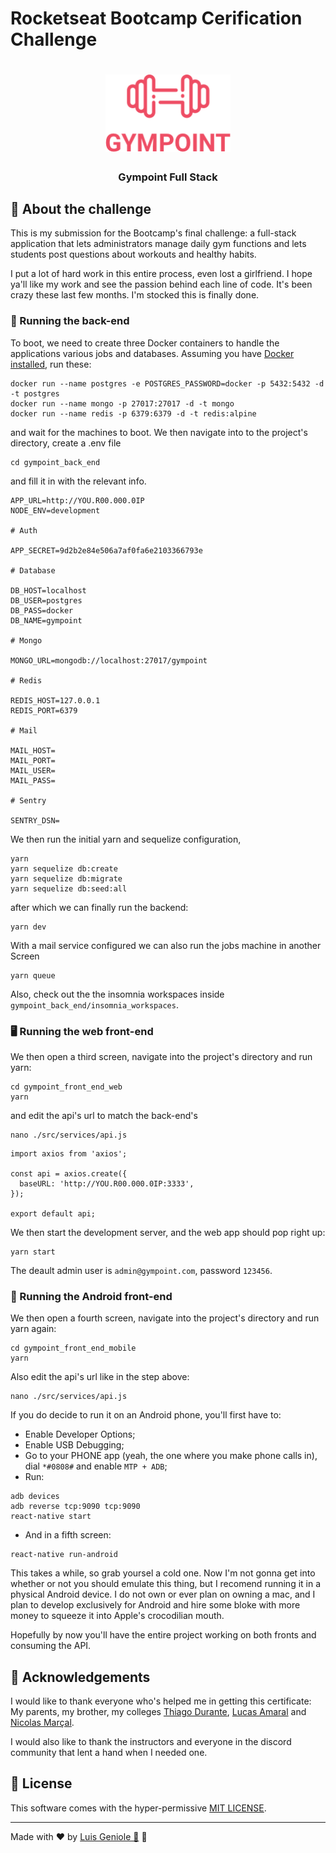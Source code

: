 # Rocketseat Bootcamp Cerification Challenge

<h1 align="center">
  <img alt="Gympoint" title="Gympoint" src=".github/logo.png" width="200px" />
</h1>

<h3 align="center">
  Gympoint Full Stack
</h3>

## 🚀 About the challenge

This is my submission for the Bootcamp's final challenge: a full-stack application
that lets administrators manage daily gym functions and lets students post questions
about workouts and healthy habits.

I put a lot of hard work in this entire process, even lost
a girlfriend. I hope ya'll like my work and see the passion behind each line of code.
It's been crazy these last few months. I'm stocked this is finally done.

### 🤖 Running the back-end

To boot, we need to create three Docker containers to handle the applications
various jobs and databases. Assuming you have
[Docker installed](https://docs.docker.com/install/), run these:

```
docker run --name postgres -e POSTGRES_PASSWORD=docker -p 5432:5432 -d -t postgres
docker run --name mongo -p 27017:27017 -d -t mongo
docker run --name redis -p 6379:6379 -d -t redis:alpine
```

and wait for the machines to boot. We then navigate into to the project's
directory, create a .env file

```
cd gympoint_back_end
```

and fill it in with the relevant info.

```
APP_URL=http://YOU.R00.000.0IP
NODE_ENV=development

# Auth

APP_SECRET=9d2b2e84e506a7af0fa6e2103366793e

# Database

DB_HOST=localhost
DB_USER=postgres
DB_PASS=docker
DB_NAME=gympoint

# Mongo

MONGO_URL=mongodb://localhost:27017/gympoint

# Redis

REDIS_HOST=127.0.0.1
REDIS_PORT=6379

# Mail

MAIL_HOST=
MAIL_PORT=
MAIL_USER=
MAIL_PASS=

# Sentry

SENTRY_DSN=
```

We then run the initial yarn and sequelize configuration,

```
yarn
yarn sequelize db:create
yarn sequelize db:migrate
yarn sequelize db:seed:all
```

after which we can finally run the backend:

```
yarn dev
```

With a mail service configured we can also run the jobs machine in another Screen

```
yarn queue
```

Also, check out the the insomnia workspaces inside `gympoint_back_end/insomnia_workspaces`.

### 🖥️ Running the web front-end

We then open a third screen, navigate into the project's directory and run yarn:

```
cd gympoint_front_end_web
yarn
```

and edit the api's url to match the back-end's

```
nano ./src/services/api.js
```

```
import axios from 'axios';

const api = axios.create({
  baseURL: 'http://YOU.R00.000.0IP:3333',
});

export default api;
```

We then start the development server, and the web app should pop right up:

```
yarn start
```

The deault admin user is `admin@gympoint.com`, password `123456`.

### 📱 Running the Android front-end

We then open a fourth screen, navigate into the project's directory and run yarn again:

```
cd gympoint_front_end_mobile
yarn
```

Also edit the api's url like in the step above:

```
nano ./src/services/api.js
```

If you do decide to run it on an Android phone, you'll first have to:

- Enable Developer Options;
- Enable USB Debugging;
- Go to your PHONE app (yeah, the one where you make phone calls in), dial
  `*#0808#` and enable `MTP + ADB`;
- Run:

```
adb devices
adb reverse tcp:9090 tcp:9090
react-native start
```

- And in a fifth screen:

```
react-native run-android
```

This takes a while, so grab yoursel a cold one. Now I'm not gonna get into whether
or not you should emulate this thing, but I recomend running it in a physical Android
device. I do not own or ever plan on owning a mac, and I plan to develop exclusively
for Android and hire some bloke with more money to squeeze it into Apple's crocodilian
mouth.

Hopefully by now you'll have the entire project working on both fronts and
consuming the API.

## 💖 Acknowledgements

I would like to thank everyone who's helped me in getting this certificate:
My parents, my brother, my colleges [Thiago Durante](https://github.com/thdurante),
[Lucas Amaral](https://github.com/linkbolto) and [Nicolas Marçal](https://github.com/nicolasmarcal).

I would also like to thank the instructors and everyone in the discord community
that lent a hand when I needed one.

## 📝 License

This software comes with the hyper-permissive [MIT LICENSE](LICENSE.md).

---

Made with ♥ by [Luis Geniole 🕎](https://github.com/Librity) :wave:
